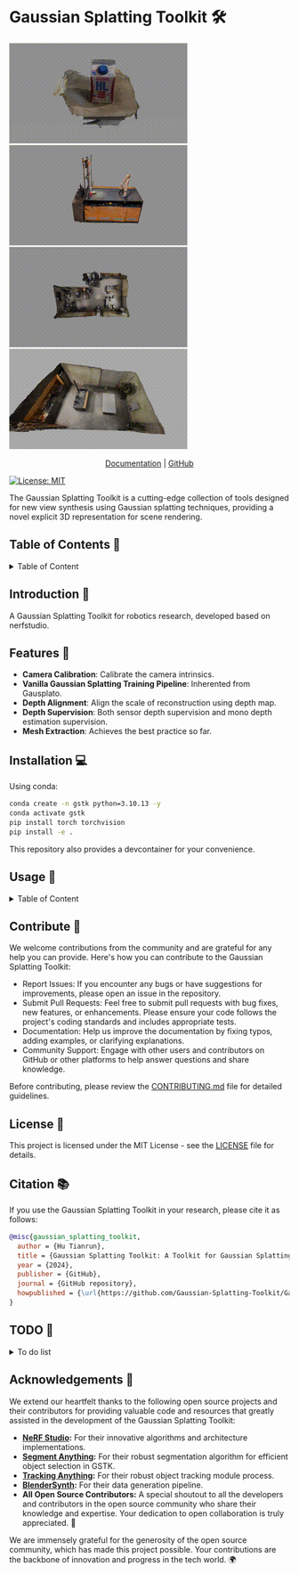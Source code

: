 # Gaussian Splatting Toolkit 🛠️

![milk_box](assets/milk_box.gif)
![workstation](assets/workstation.gif)
![rls](assets/rls.gif)
![half_rls](assets/half_rls.gif)

<p align="center">
  <a href="https://gaussian-splatting-toolkit.readthedocs.io">Documentation</a> |
  <a href="https://github.com/Gaussian-Splatting-Toolkit/Gaussian-Splatting-Toolkit">GitHub</a>
</p>

[![License: MIT](https://img.shields.io/badge/License-MIT-yellow.svg)](https://opensource.org/licenses/MIT)

The Gaussian Splatting Toolkit is a cutting-edge collection of tools designed for new view synthesis using Gaussian splatting techniques, providing a novel explicit 3D representation for scene rendering.

## Table of Contents 📖

<details>
  <summary>Table of Content</summary>

- [Gaussian Splatting Toolkit 🛠️](#gaussian-splatting-toolkit-️)
  - [Table of Contents 📖](#table-of-contents-)
  - [Introduction 🎉](#introduction-)
  - [Features 🌟](#features-)
  - [Installation 💻](#installation-)
  - [Usage 🚀](#usage-)
    - [Download the opensource datasets](#download-the-opensource-datasets)
    - [Data processing](#data-processing)
    - [Train the Gaussian Splatting](#train-the-gaussian-splatting)
    - [Visualize the result](#visualize-the-result)
    - [Render the rgb and depth](#render-the-rgb-and-depth)
    - [Export](#export)
  - [Contribute 🤝](#contribute-)
  - [License 📄](#license-)
  - [Citation 📚](#citation-)
  - [TODO 📝](#todo-)
  - [Acknowledgements 🌟](#acknowledgements-)

</details>

## Introduction 🎉

A Gaussian Splatting Toolkit for robotics research, developed based on nerfstudio.

## Features 🌟

- **Camera Calibration**: Calibrate the camera intrinsics.
- **Vanilla Gaussian Splatting Training Pipeline**: Inherented from Gausplato.
- **Depth Alignment**: Align the scale of reconstruction using depth map.
- **Depth Supervision**: Both sensor depth supervision and mono depth estimation supervision.
- **Mesh Extraction**: Achieves the best practice so far.

## Installation 💻

Using conda:

```bash
conda create -n gstk python=3.10.13 -y
conda activate gstk
pip install torch torchvision
pip install -e .
```

This repository also provides a devcontainer for your convenience.

## Usage 🚀

<details>
  <summary>Table of Content</summary>

  ### Download the opensource datasets

  ```bash
  gs-download-data gstk --save-dir /path/to/save/dir --capture-name all
  ```

  ### Data processing

  ```bash
  # Extract from images
  gs-process-data images --data /path/to/rgb/folder --output-dir /path/to/output-dir
  # Extract with both rgb and depth
  gs-process-data images --data /path/to/rgb/folder --depth-data /path/to/depth/folder --output-dir /path/to/output-dir
  # Process with mono depth estimation
  gs-process-data images --data /path/to/rgb/folder --output-dir /path/to/output-dir --using-est-depth
  # Process with mask
  gs-process-data images --data /mnt/d/Datasets/object/milk_2/rgb/ --using-est-depth --mask-data /mnt/d/Datasets/object/milk_2/masks/ --output-dir /mnt/d/Datasets/gs-recon/object/milk_mask
  ```

  ### Train the Gaussian Splatting

  ```bash
  gs-train gaussian-splatting --data /path/to/processed/data
  gs-train co-gs --data /path/to/processed/data
  # Train with mono depth estimation
  gs-train co-gs --data /path/to/processed/data --pipeline.model.use-est-depth True
  ```

  ### Visualize the result

  ```bash
  gs-viewer --load-config outputs/path/to/config.yml
  ```

  ### Render the rgb and depth

  From trajectory

  ```bash
  gs-render trajectory --trajectory-path /path/to/trajectory.json --config-file /path/to/ckpt/config.yml
  ```

  From camera pose

  ```bash
  gs-render pose --config-file /path/to/config.yml --output-dir /path/to/output/folder/
  ```

  ### Export

  Export the gaussians as ply

  ```bash
  gs-export gaussian-splat --load-config /path/to/config.yml --output-dir exports/gaussians/
  ```

  Export camera poses

  ```bash
  gs-export camera-poses --load-config /path/to/config.yml --output-dir exports/cameras/
  ```

  Export the point cloud

  ```bash
  gs-export point-cloud --load-config /path/to/config.yml --output-dir exports/pcd/
  ```

  ```bash
  gs-export offline-tsdf --render-path /path/to/rendered/folder --output-dir exports/tsdf/
  ```

  Export tsdf with mask

  ```bash
  gs-export offline-tsdf --render-path /path/to/rendered/folder --output-dir exports/tsdf/ --mask-path /path/to/mask
  ```

  Export object pointcloud and mesh with prompt

  ```bash
  gs-export offline-tsdf --render-path exports/milk/ --output-dir exports/tsdf/milk_text_seg --seg-prompt your.prompt
  ```

</details>

## Contribute 🤝

We welcome contributions from the community and are grateful for any help you can provide. Here's how you can contribute to the Gaussian Splatting Toolkit:

- Report Issues: If you encounter any bugs or have suggestions for improvements, please open an issue in the repository.
- Submit Pull Requests: Feel free to submit pull requests with bug fixes, new features, or enhancements. Please ensure your code follows the project's coding standards and includes appropriate tests.
- Documentation: Help us improve the documentation by fixing typos, adding examples, or clarifying explanations.
- Community Support: Engage with other users and contributors on GitHub or other platforms to help answer questions and share knowledge.

Before contributing, please review the [CONTRIBUTING.md](CONTRIBUTING.md) file for detailed guidelines.

## License 📄

This project is licensed under the MIT License - see the [LICENSE](LICENSE) file for details.

## Citation 📚

If you use the Gaussian Splatting Toolkit in your research, please cite it as follows:

```bibtex
@misc{gaussian_splatting_toolkit,
  author = {Hu Tianrun},
  title = {Gaussian Splatting Toolkit: A Toolkit for Gaussian Splatting},
  year = {2024},
  publisher = {GitHub},
  journal = {GitHub repository},
  howpublished = {\url{https://github.com/Gaussian-Splatting-Toolkit/Gaussian-Splatting-Toolkit}}
}
```

## TODO 📝

<details>
  <summary>To do list</summary>

  - [x] OpenCV marker ground truth measurement.
  - [x] Surface distance module
  - [ ] Data
    - [ ] Data synthetic with blender
  - [ ] Data preprocessing
    - [x] Colmap preprocessing
    - [x] RGB-D Data processing
    - [ ] Sensor interface
      - [ ] Azure Kinect
      - [ ] iPhone/ iPad
  - [x] Evaluation
  - [x] Gaussian Splatting module
  - [x] Depth Loss
  - [x] Point cloud export
  - [x] Mesh extraction
    - [x] Marching cube
    - [x] TSDF
    - [x] Piossion reconstruction
  - [x] Training
    - [x] Course to fine
  - [x] Mask
  - [ ] Model
    - [ ] Gaussian Splatting SLAM
    - [ ] GaussianShader
  - [ ] Visualization
    - [ ] normal visualization
    - [ ] gaussian ellipsoid visualization
    - [ ] pointcloud
    - [ ] mesh
    - [ ] Any gaussians without loading pipeline
    - [ ] mask prompt
    - [ ] segmentation visualization
  - [x] Render
    - [x] Render GS model without loading pipeline
  - [ ] Documentation
  - [ ] Tests
  - [x] CUDA
    - [x] migrate the rasterizer to cuda-12.1

</details>

## Acknowledgements 🌟

We extend our heartfelt thanks to the following open source projects and their contributors for providing valuable code and resources that greatly assisted in the development of the Gaussian Splatting Toolkit:

- **[NeRF Studio](https://github.com/nerfstudio-project/nerfstudio):** For their innovative algorithms and architecture implementations.
- **[Segment Anything](https://github.com/facebookresearch/segment-anything):** For their robust segmentation algorithm for efficient object selection in GSTK.
- **[Tracking Anything](https://github.com/hkchengrex/Tracking-Anything-with-DEVA):** For their robust object tracking module process.
- **[BlenderSynth](https://github.com/OllieBoyne/BlenderSynth):** For their data generation pipeline.
- **All Open Source Contributors:** A special shoutout to all the developers and contributors in the open source community who share their knowledge and expertise. Your dedication to open collaboration is truly appreciated. 🤝

We are immensely grateful for the generosity of the open source community, which has made this project possible. Your contributions are the backbone of innovation and progress in the tech world. 🌍
